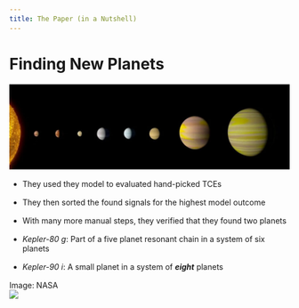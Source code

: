 ```yaml
---
title: The Paper (in a Nutshell)
---
```


# Finding New Planets

<div class="grid grid-cols-2 justify-center justify-items-center items-center">
<div>  
<img src="/images/image.png" class="max-h-100 shadow-xl hover:shadow-2xl ease-in-out duration-400" />
</div>
<div class="mt-5 ml-5 list">

* They used they model to evaluated hand-picked TCEs
* They then sorted the found signals for the highest model outcome

<div class="">

* With many more manual steps, they verified that they found two planets

</div>

<div class="">

<div class="">

* *Kepler-80 g*: Part of a five planet resonant chain in a system of six planets
</div>

<div class="">

* *Kepler-90 i*: A small planet in a system of ***eight*** planets
</div>
</div>
</div>
</div>
<div class="text-gray-500 opacity-50 ml-184 italic">
<mdi-copyright class="text-sm"/> Image: NASA
</div>

<img class="min-w-30 position-absolute top-64 left-33 rotate-320 opacity-100" src="https://upload.wikimedia.org/wikipedia/commons/5/57/Short_left_arrow_-_red.svg" />

<style>
  .not-active {
    opacity: 20%;
  }
  a {
    border-style: none !important;
  }

  a:hover {
    border-style: none !important;
  }

  .list li{
    margin-bottom: 1rem !important;
  }
</style>

